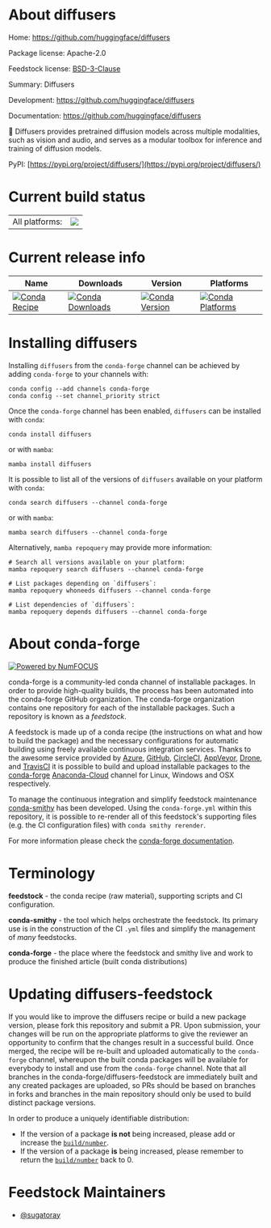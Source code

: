 About diffusers
===============

Home: https://github.com/huggingface/diffusers

Package license: Apache-2.0

Feedstock license: [BSD-3-Clause](https://github.com/conda-forge/diffusers-feedstock/blob/main/LICENSE.txt)

Summary: Diffusers

Development: https://github.com/huggingface/diffusers

Documentation: https://github.com/huggingface/diffusers

:hugs: Diffusers provides pretrained diffusion models across multiple modalities,
such as vision and audio, and serves as a modular toolbox for inference and
training of diffusion models.

PyPI: [https://pypi.org/project/diffusers/](https://pypi.org/project/diffusers/)


Current build status
====================


<table><tr><td>All platforms:</td>
    <td>
      <a href="https://dev.azure.com/conda-forge/feedstock-builds/_build/latest?definitionId=16750&branchName=main">
        <img src="https://dev.azure.com/conda-forge/feedstock-builds/_apis/build/status/diffusers-feedstock?branchName=main">
      </a>
    </td>
  </tr>
</table>

Current release info
====================

| Name | Downloads | Version | Platforms |
| --- | --- | --- | --- |
| [![Conda Recipe](https://img.shields.io/badge/recipe-diffusers-green.svg)](https://anaconda.org/conda-forge/diffusers) | [![Conda Downloads](https://img.shields.io/conda/dn/conda-forge/diffusers.svg)](https://anaconda.org/conda-forge/diffusers) | [![Conda Version](https://img.shields.io/conda/vn/conda-forge/diffusers.svg)](https://anaconda.org/conda-forge/diffusers) | [![Conda Platforms](https://img.shields.io/conda/pn/conda-forge/diffusers.svg)](https://anaconda.org/conda-forge/diffusers) |

Installing diffusers
====================

Installing `diffusers` from the `conda-forge` channel can be achieved by adding `conda-forge` to your channels with:

```
conda config --add channels conda-forge
conda config --set channel_priority strict
```

Once the `conda-forge` channel has been enabled, `diffusers` can be installed with `conda`:

```
conda install diffusers
```

or with `mamba`:

```
mamba install diffusers
```

It is possible to list all of the versions of `diffusers` available on your platform with `conda`:

```
conda search diffusers --channel conda-forge
```

or with `mamba`:

```
mamba search diffusers --channel conda-forge
```

Alternatively, `mamba repoquery` may provide more information:

```
# Search all versions available on your platform:
mamba repoquery search diffusers --channel conda-forge

# List packages depending on `diffusers`:
mamba repoquery whoneeds diffusers --channel conda-forge

# List dependencies of `diffusers`:
mamba repoquery depends diffusers --channel conda-forge
```


About conda-forge
=================

[![Powered by
NumFOCUS](https://img.shields.io/badge/powered%20by-NumFOCUS-orange.svg?style=flat&colorA=E1523D&colorB=007D8A)](https://numfocus.org)

conda-forge is a community-led conda channel of installable packages.
In order to provide high-quality builds, the process has been automated into the
conda-forge GitHub organization. The conda-forge organization contains one repository
for each of the installable packages. Such a repository is known as a *feedstock*.

A feedstock is made up of a conda recipe (the instructions on what and how to build
the package) and the necessary configurations for automatic building using freely
available continuous integration services. Thanks to the awesome service provided by
[Azure](https://azure.microsoft.com/en-us/services/devops/), [GitHub](https://github.com/),
[CircleCI](https://circleci.com/), [AppVeyor](https://www.appveyor.com/),
[Drone](https://cloud.drone.io/welcome), and [TravisCI](https://travis-ci.com/)
it is possible to build and upload installable packages to the
[conda-forge](https://anaconda.org/conda-forge) [Anaconda-Cloud](https://anaconda.org/)
channel for Linux, Windows and OSX respectively.

To manage the continuous integration and simplify feedstock maintenance
[conda-smithy](https://github.com/conda-forge/conda-smithy) has been developed.
Using the ``conda-forge.yml`` within this repository, it is possible to re-render all of
this feedstock's supporting files (e.g. the CI configuration files) with ``conda smithy rerender``.

For more information please check the [conda-forge documentation](https://conda-forge.org/docs/).

Terminology
===========

**feedstock** - the conda recipe (raw material), supporting scripts and CI configuration.

**conda-smithy** - the tool which helps orchestrate the feedstock.
                   Its primary use is in the construction of the CI ``.yml`` files
                   and simplify the management of *many* feedstocks.

**conda-forge** - the place where the feedstock and smithy live and work to
                  produce the finished article (built conda distributions)


Updating diffusers-feedstock
============================

If you would like to improve the diffusers recipe or build a new
package version, please fork this repository and submit a PR. Upon submission,
your changes will be run on the appropriate platforms to give the reviewer an
opportunity to confirm that the changes result in a successful build. Once
merged, the recipe will be re-built and uploaded automatically to the
`conda-forge` channel, whereupon the built conda packages will be available for
everybody to install and use from the `conda-forge` channel.
Note that all branches in the conda-forge/diffusers-feedstock are
immediately built and any created packages are uploaded, so PRs should be based
on branches in forks and branches in the main repository should only be used to
build distinct package versions.

In order to produce a uniquely identifiable distribution:
 * If the version of a package **is not** being increased, please add or increase
   the [``build/number``](https://docs.conda.io/projects/conda-build/en/latest/resources/define-metadata.html#build-number-and-string).
 * If the version of a package **is** being increased, please remember to return
   the [``build/number``](https://docs.conda.io/projects/conda-build/en/latest/resources/define-metadata.html#build-number-and-string)
   back to 0.

Feedstock Maintainers
=====================

* [@sugatoray](https://github.com/sugatoray/)

